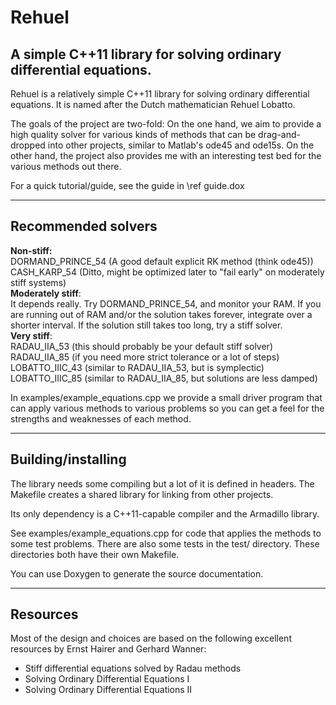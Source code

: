 Rehuel
==============
A simple C++11 library for solving ordinary differential equations.
--------------

Rehuel is a relatively simple C++11 library for solving ordinary differential
equations. It is named after the Dutch mathematician Rehuel Lobatto.

The goals of the project are two-fold: On the one hand, we aim to provide
a high quality solver for various kinds of methods that can be drag-and-dropped
into other projects, similar to Matlab's ode45 and ode15s.
On the other hand, the project also provides me with an interesting test bed
for the various methods out there.

For a quick tutorial/guide, see the guide in \ref guide.dox

---------------
Recommended solvers
---------------

<b>Non-stiff:</b>  
    DORMAND_PRINCE_54    (A good default explicit RK method (think ode45))  
    CASH_KARP_54         (Ditto, might be optimized later to "fail early"
                         on moderately stiff systems)  
<b>Moderately stiff</b>:  
    It depends really. Try DORMAND_PRINCE_54, and monitor your RAM. If you are
running out of RAM and/or the solution takes forever, integrate over a
shorter interval. If the solution still takes too long, try a stiff solver.  
<b>Very stiff</b>:  
    RADAU_IIA_53     (this should probably be your default stiff solver)  
    RADAU_IIA_85     (if you need more strict tolerance or a lot of steps)  
    LOBATTO_IIIC_43  (similar to RADAU_IIA_53, but is symplectic)  
    LOBATTO_IIIC_85  (similar to RADAU_IIA_85, but solutions are less damped)  
  
In examples/example_equations.cpp we provide a small driver program that can
apply various methods to various problems so you can get a feel for the
strengths and weaknesses of each method.

-------------------------
Building/installing
-------------------------
The library needs some compiling but a lot of it is defined in headers.
The Makefile creates a shared library for linking from other projects.

Its only dependency is a C++11-capable compiler and the Armadillo library.

See examples/example_equations.cpp for code that applies the methods to
some test problems. There are also some tests in the test/ directory.
These directories both have their own Makefile.

You can use Doxygen to generate the source documentation.

----------------
Resources
----------------
Most of the design and choices are based on the following excellent resources
by Ernst Hairer and Gerhard Wanner:
 - Stiff differential equations solved by Radau methods
 - Solving Ordinary Differential Equations I
 - Solving Ordinary Differential Equations II


